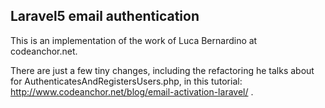 ## Laravel5 email authentication

This is an implementation of the work of Luca Bernardino at codeanchor.net.

There are just a few tiny changes, including the refactoring he talks about for AuthenticatesAndRegistersUsers.php, in this tutorial: http://www.codeanchor.net/blog/email-activation-laravel/ .

